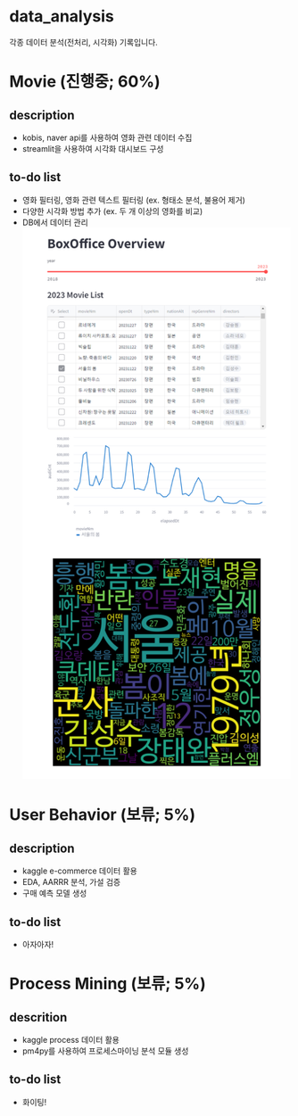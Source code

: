 data_analysis
=============
각종 데이터 분석(전처리, 시각화) 기록입니다.

# Movie (진행중; 60%)
## description
- kobis, naver api를 사용하여 영화 관련 데이터 수집
- streamlit을 사용하여 시각화 대시보드 구성
## to-do list
- 영화 필터링, 영화 관련 텍스트 필터링 (ex. 형태소 분석, 불용어 제거)
- 다양한 시각화 방법 추가 (ex. 두 개 이상의 영화를 비교)
- DB에서 데이터 관리
![alt text](image.png)

# User Behavior (보류; 5%)
## description
- kaggle e-commerce 데이터 활용
- EDA, AARRR 분석, 가설 검증 
- 구매 예측 모델 생성
## to-do list
- 아자아자!

# Process Mining (보류; 5%)
## descrition
- kaggle process 데이터 활용
- pm4py를 사용하여 프로세스마이닝 분석 모듈 생성
## to-do list
- 화이팅!
